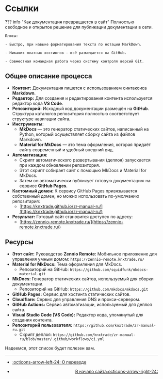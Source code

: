 # Ссылки

??? info "Как документация превращается в сайт"
    Полностью свободное и открытое решение для публикации документации в сети.
    
    Плюсы:
    
    - Быстро, при навыке форматирования текста по нотации MarkDown.

    - Никаких платных хостингов — всё размещается на GitHub.
    
    - Совместная командная работа через систему контроля версий Git.

## Общее описание процесса

- **Контент:** Документация пишется с использованием синтаксиса **Markdown**.
- **Редактор:** Для создания и редактирования контента используется редактор кода **VS Code**.
- **Репозиторий:** Исходный код документации размещён на **GitHub**. Структура каталогов репозитория полностью соответствует структуре навигации сайта.
- **Инструменты:**
    - **MkDocs** — это генератор статических сайтов, написанный на Python, который осуществляет сборку сайта из файлов Markdown.
    - **Material for MkDocs** — это тема оформления, которая придаёт сайту современный и удобный внешний вид.
- **Автоматизация:**
    - Скрипт автоматического развертывания (деплоя) запускается при каждом обновлении репозитория.
    - Этот скрипт собирает сайт с помощью MkDocs и Material for MkDocs.
    - Затем он автоматически публикует готовую документацию на сервисе **GitHub Pages**.
- **Кастомный домен:** К сервису GitHub Pages привязывается собственный домен, но можно использовать по-умолчанию репозитария: 
    - [https://knxtrade.github.io/zr-manual-ru/](https://knxtrade.github.io/zr-manual-ru/)
- **Результат:** Готовый сайт становится доступен по адресу: 
    - [https://zennio-remote.knxtrade.ru/](https://zennio-remote.knxtrade.ru/)

## Ресурсы

- **Этот сайт:** Руководство **Zennio Remote:** Мобильное приложение для управления умным домом: `https://zennio-remote.knxtrade.ru/`
- **Material for MkDocs:** Тема оформления для MkDocs.
    - Репозиторий на GitHub: `https://github.com/squidfunk/mkdocs-material.git`
- **MkDocs:** Генератор статических сайтов, используемый для сборки документации.
    - Репозиторий на GitHub: `https://github.com/mkdocs/mkdocs.git`
- **GitHub Pages:** Сервис для хостинга статических сайтов.
- **Cloudflare:** Сервис для управления DNS и прокси-сервером.
- **GitHub Actions:** Сервис автоматизации, используемый для деплоя сайта.
- **Visual Studio Code (VS Code):** Редактор кода, упомянутый для создания контента.
- **Репозиторий пользователя:** `https://github.com/knxtrade/zr-manual-ru.git`
    - Скрипт деплоя: `https://github.com/knxtrade/zr-manual-ru/blob/master/.github/workflows/ci.yml`

Надеемся, этот список будет полезен вам.

------

<div class="grid cards" markdown>

- <div class="card" style="text-align: left;">

    [:octicons-arrow-left-24: О переводе](/help/translation/)

- <div class="card" style="text-align: right;">
  
    [В начало сайта:octicons-arrow-right-24:](/)

</div></div></div>